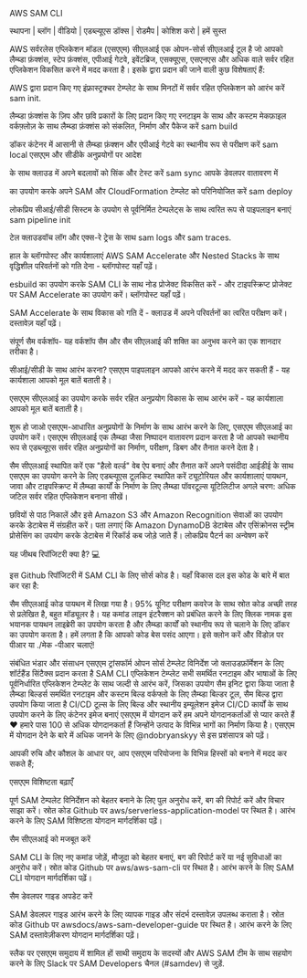 AWS SAM CLI

स्थापना | ब्लॉग | वीडियो | एडब्ल्यूएस डॉक्स | रोडमैप | कोशिश करो | हमें सुस्त

AWS सर्वरलेस एप्लिकेशन मॉडल (एसएएम) सीएलआई एक ओपन-सोर्स सीएलआई टूल है जो आपको लैम्ब्डा फ़ंक्शंस, स्टेप फ़ंक्शंस, एपीआई गेटवे, इवेंटब्रिज, एसक्यूएस, एसएनएस और अधिक वाले सर्वर रहित एप्लिकेशन विकसित करने में मदद करता है। इसके द्वारा प्रदान की जाने वाली कुछ विशेषताएं हैं:


AWS द्वारा प्रदान किए गए इंफ्रास्ट्रक्चर टेम्प्लेट के साथ मिनटों में सर्वर रहित एप्लिकेशन को आरंभ करें sam init.

लैम्ब्डा फ़ंक्शंस के ज़िप और छवि प्रकारों के लिए प्रदान किए गए रनटाइम के साथ और कस्टम मेकफ़ाइल वर्कफ़्लोज़ के साथ लैम्ब्डा फ़ंक्शंस को संकलित, निर्माण और पैकेज करें sam build

डॉकर कंटेनर में आसानी से लैम्ब्डा फ़ंक्शन और एपीआई गेटवे का स्थानीय रूप से परीक्षण करें sam local एसएएम और सीडीके अनुप्रयोगों पर आदेश

के साथ क्लाउड में अपने बदलावों को सिंक और टेस्ट करें sam sync आपके डेवलपर वातावरण में

का उपयोग करके अपने SAM और CloudFormation टेम्प्लेट को परिनियोजित करें sam deploy

लोकप्रिय सीआई/सीडी सिस्टम के उपयोग से पूर्वनिर्मित टेम्पलेट्स के साथ त्वरित रूप से पाइपलाइन बनाएं sam pipeline init

टेल क्लाउडवॉच लॉग और एक्स-रे ट्रेस के साथ sam logs और sam traces.


हाल के ब्लॉगपोस्ट और कार्यशालाएं
AWS SAM Accelerate और Nested Stacks के साथ वृद्धिशील परिवर्तनों को गति देना - ब्लॉगपोस्ट यहाँ पढ़ें।

esbuild का उपयोग करके SAM CLI के साथ नोड प्रोजेक्ट विकसित करें - और टाइपस्क्रिप्ट प्रोजेक्ट पर SAM Accelerate का उपयोग करें। ब्लॉगपोस्ट यहाँ पढ़ें।

SAM Accelerate के साथ विकास को गति दें - क्लाउड में अपने परिवर्तनों का त्वरित परीक्षण करें। दस्तावेज़ यहाँ पढ़ें।

संपूर्ण सैम वर्कशॉप- यह वर्कशॉप सैम और सैम सीएलआई की शक्ति का अनुभव करने का एक शानदार तरीका है।

सीआई/सीडी के साथ आरंभ करना? एसएएम पाइपलाइन आपको आरंभ करने में मदद कर सकती हैं - यह कार्यशाला आपको मूल बातें बताती है।

एसएएम सीएलआई का उपयोग करके सर्वर रहित अनुप्रयोग विकास के साथ आरंभ करें - यह कार्यशाला आपको मूल बातें बताती है।

शुरू हो जाओ
एसएएम-आधारित अनुप्रयोगों के निर्माण के साथ आरंभ करने के लिए, एसएएम सीएलआई का उपयोग करें। एसएएम सीएलआई एक लैम्ब्डा जैसा निष्पादन वातावरण प्रदान करता है जो आपको स्थानीय रूप से एडब्ल्यूएस सर्वर रहित अनुप्रयोगों का निर्माण, परीक्षण, डिबग और तैनात करने देता है।

सैम सीएलआई स्थापित करें
एक "हैलो वर्ल्ड" वेब ऐप बनाएं और तैनात करें
अपने पसंदीदा आईडीई के साथ एसएएम का उपयोग करने के लिए एडब्ल्यूएस टूलकिट स्थापित करें
ट्यूटोरियल और कार्यशालाएं
पायथन, जावा और टाइपस्क्रिप्ट में लैम्ब्डा कार्यों के निर्माण के लिए लैम्ब्डा पॉवरटूल्स यूटिलिटीज
अगले चरण: अधिक जटिल सर्वर रहित एप्लिकेशन बनाना सीखें।

छवियों से पाठ निकालें और इसे Amazon S3 और Amazon Recognition सेवाओं का उपयोग करके डेटाबेस में संग्रहीत करें।
पता लगाएं कि Amazon DynamoDB डेटाबेस और एसिंक्रोनस स्ट्रीम प्रोसेसिंग का उपयोग करके डेटाबेस में रिकॉर्ड कब जोड़े जाते हैं।
लोकप्रिय पैटर्न का अन्वेषण करें

यह जीथब रिपॉजिटरी क्या है? 💻

इस Github रिपॉजिटरी में SAM CLI के लिए सोर्स कोड है। यहाँ विकास दल इस कोड के बारे में बात कर रहा है:

सैम सीएलआई कोड पायथन में लिखा गया है। 95% यूनिट परीक्षण कवरेज के साथ स्रोत कोड अच्छी तरह से प्रलेखित है, बहुत मॉड्यूलर है। यह कमांड लाइन इंटरैक्शन को प्रबंधित करने के लिए क्लिक नामक इस भयानक पायथन लाइब्रेरी का उपयोग करता है और लैम्ब्डा कार्यों को स्थानीय रूप से चलाने के लिए डॉकर का उपयोग करता है। हमें लगता है कि आपको कोड बेस पसंद आएगा। इसे क्लोन करें और विंडोज़ पर पीआर या ./मेक -पीआर चलाएं!

संबंधित भंडार और संसाधन
एसएएम ट्रांसफॉर्म ओपन सोर्स टेम्प्लेट विनिर्देश जो क्लाउडफ़ॉर्मेशन के लिए शॉर्टहैंड सिंटैक्स प्रदान करता है
SAM CLI एप्लिकेशन टेम्प्लेट सभी समर्थित रनटाइम और भाषाओं के लिए पूर्वनिर्धारित एप्लिकेशन टेम्प्लेट के साथ जल्दी से आरंभ करें, जिसका उपयोग सैम इनिट द्वारा किया जाता है
लैम्ब्डा बिल्डर्स समर्थित रनटाइम और कस्टम बिल्ड वर्कफ्लो के लिए लैम्ब्डा बिल्डर टूल, सैम बिल्ड द्वारा उपयोग किया जाता है
CI/CD टूल्स के लिए बिल्ड और स्थानीय इम्यूलेशन इमेज CI/CD कार्यों के साथ उपयोग करने के लिए कंटेनर इमेज बनाएं
एसएएम में योगदान करें
हम अपने योगदानकर्ताओं से प्यार करते हैं ❤️ हमारे पास 100 से अधिक योगदानकर्ता हैं जिन्होंने उत्पाद के विभिन्न भागों का निर्माण किया है। एसएएम में योगदान देने के बारे में अधिक जानने के लिए @ndobryanskyy से इस प्रशंसापत्र को पढ़ें।

आपकी रुचि और कौशल के आधार पर, आप एसएएम परियोजना के विभिन्न हिस्सों को बनाने में मदद कर सकते हैं;

एसएएम विशिष्टता बढ़ाएँ

पूर्ण SAM टेम्पलेट विनिर्देशन को बेहतर बनाने के लिए पुल अनुरोध करें, बग की रिपोर्ट करें और विचार साझा करें। स्रोत कोड Github पर aws/serverless-application-model पर स्थित है। आरंभ करने के लिए SAM विशिष्टता योगदान मार्गदर्शिका पढ़ें।

सैम सीएलआई को मजबूत करें

SAM CLI के लिए नए कमांड जोड़ें, मौजूदा को बेहतर बनाएं, बग की रिपोर्ट करें या नई सुविधाओं का अनुरोध करें। स्रोत कोड Github पर aws/aws-sam-cli पर स्थित है। आरंभ करने के लिए SAM CLI योगदान मार्गदर्शिका पढ़ें।

सैम डेवलपर गाइड अपडेट करें

SAM डेवलपर गाइड आरंभ करने के लिए व्यापक गाइड और संदर्भ दस्तावेज़ उपलब्ध कराता है। स्रोत कोड Github पर awsdocs/aws-sam-developer-guide पर स्थित है। आरंभ करने के लिए SAM दस्तावेज़ीकरण योगदान मार्गदर्शिका पढ़ें।

स्लैक पर एसएएम समुदाय में शामिल हों
साथी समुदाय के सदस्यों और AWS SAM टीम के साथ सहयोग करने के लिए Slack पर SAM Developers चैनल (#samdev) से जुड़ें.